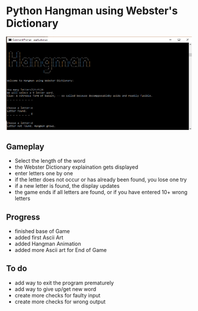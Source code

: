# Python Hangman using Webster's Dictionary
![My image](https://github.com/bgriessbach/pythonHangman/blob/master/screenshot.PNG)  
  
## Gameplay
+ Select the length of the word
+ the Webster Dictionary explaination gets displayed
+ enter letters one by one
+ if the letter does not occur or has already been found, you lose one try
+ if a new letter is found, the display updates
+ the game ends if all letters are found, or if you have entered 10+ wrong letters

## Progress
+ finished base of Game
+ added first Ascii Art
+ added Hangman Animation
+ added more Ascii art for End of Game

## To do
+ add way to exit the program prematurely
+ add way to give up/get new word
+ create more checks for faulty input
+ create more checks for wrong output
